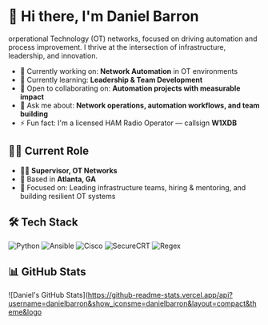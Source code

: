 # 👋 Hi there, I'm Daniel Barron

orperational Technology (OT) networks, focused on driving automation and process improvement. I thrive at the intersection of infrastructure, leadership, and innovation.

- 🔭 Currently working on: **Network Automation** in OT environments  
- 🌱 Currently learning: **Leadership & Team Development**  
- 👯 Open to collaborating on: **Automation projects with measurable impact**  
- 💬 Ask me about: **Network operations, automation workflows, and team building**  
- ⚡ Fun fact: I'm a licensed HAM Radio Operator — callsign **W1XDB**

## 👨‍💼 Current Role

- 🧑‍💼 **Supervisor, OT Networks**  
- 📍 Based in **Atlanta, GA**  
- 🎯 Focused on: Leading infrastructure teams, hiring & mentoring, and building resilient OT systems

## 🛠️ Tech Stack

![Python](https://img.shields.io/badge/Python-3776AB?style=for-the-badge&logo=python&logoColor=white)
![Ansible](https://img.shields.io/badge/Ansible-EE0000?style=for-the-badge&logo=ansible&logoColor=white)
![Cisco](https://img.shields.io/badge/Cisco-1BA0D7?style=for-the-badge&logo=cisco&logoColor=white)
![SecureCRT](https://img.shields.io/badge/SecureCRT-007ACC?style=for-the-badge&logo=windows-terminal&logoColor=white)
![Regex](https://img.shields.io/badge/Regex-FF4088?style=for-the-badge&logo=codeforces&logoColor=white)

## 📊 GitHub Stats

![Daniel's GitHub Stats](https://github-readme-stats.vercel.app/api?username=danielbarron&show_iconsme=danielbarron&layout=compact&theme&logo
